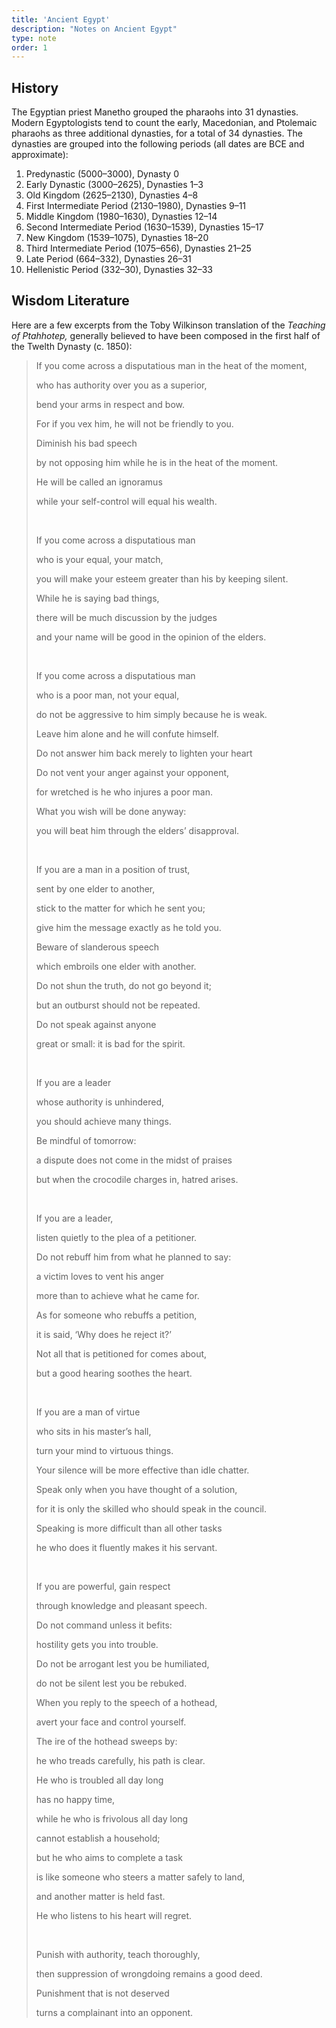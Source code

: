 ```yaml
---
title: 'Ancient Egypt'
description: "Notes on Ancient Egypt"
type: note
order: 1
---
```


## History

The Egyptian priest Manetho grouped the pharaohs into 31 dynasties. Modern Egyptologists tend to count the early, Macedonian, and Ptolemaic pharaohs as three additional dynasties, for a total of 34 dynasties.  The dynasties are grouped into the following periods (all dates are BCE and approximate):

1. Predynastic (5000–3000), Dynasty 0
2. Early Dynastic (3000–2625), Dynasties 1–3
3. Old Kingdom (2625–2130), Dynasties 4–8
4. First Intermediate Period (2130–1980), Dynasties 9–11
5. Middle Kingdom (1980–1630), Dynasties 12–14
6. Second Intermediate Period (1630–1539), Dynasties 15–17
7. New Kingdom (1539–1075), Dynasties 18–20
8. Third Intermediate Period (1075–656), Dynasties 21–25
9. Late Period (664–332), Dynasties 26–31
10. Hellenistic Period (332–30), Dynasties 32–33

## Wisdom Literature

Here are a few excerpts from the Toby Wilkinson translation of the *Teaching of Ptahhotep,* generally believed to have been composed in the first half of the Twelth Dynasty (c. 1850):

<blockquote class=poetry>
<p>If you come across a disputatious man in the heat of the moment,</p>
<p>who has authority over you as a superior,</p>
<p>bend your arms in respect and bow.</p>
<p>For if you vex him, he will not be friendly to you.</p>
<p>Diminish his bad speech</p>
<p>by not opposing him while he is in the heat of the moment.</p>
<p>He will be called an ignoramus</p>
<p>while your self-control will equal his wealth.</p>
<br>
<p>If you come across a disputatious man</p>
<p>who is your equal, your match,</p>
<p>you will make your esteem greater than his by keeping silent.</p>
<p>While he is saying bad things,</p>
<p>there will be much discussion by the judges</p>
<p>and your name will be good in the opinion of the elders.</p>
<br>
<p>If you come across a disputatious man</p>
<p>who is a poor man, not your equal,</p>
<p>do not be aggressive to him simply because he is weak.</p>
<p>Leave him alone and he will confute himself.</p>
<p>Do not answer him back merely to lighten your heart</p>
<p>Do not vent your anger against your opponent,</p>
<p>for wretched is he who injures a poor man.</p>
<p>What you wish will be done anyway:</p>
<p>you will beat him through the elders’ disapproval.</p>
<br>
<p>If you are a man in a position of trust,</p>
<p>sent by one elder to another,</p>
<p>stick to the matter for which he sent you;</p>
<p>give him the message exactly as he told you.</p>
<p>Beware of slanderous speech</p>
<p>which embroils one elder with another.</p>
<p>Do not shun the truth, do not go beyond it;</p>
<p>but an outburst should not be repeated.</p>
<p>Do not speak against anyone</p>
<p>great or small: it is bad for the spirit.</p>
<br>
<p>If you are a leader</p>
<p>whose authority is unhindered,</p>
<p>you should achieve many things.</p>
<p>Be mindful of tomorrow:</p>
<p>a dispute does not come in the midst of praises</p>
<p>but when the crocodile charges in, hatred arises.</p>
<br>
<p>If you are a leader,</p>
<p>listen quietly to the plea of a petitioner.</p>
<p>Do not rebuff him from what he planned to say:</p>
<p>a victim loves to vent his anger</p>
<p>more than to achieve what he came for.</p>
<p>As for someone who rebuffs a petition,</p>
<p>it is said, ‘Why does he reject it?’</p>
<p>Not all that is petitioned for comes about,</p>
<p>but a good hearing soothes the heart.</p>
<br>
<p>If you are a man of virtue</p>
<p>who sits in his master’s hall,</p>
<p>turn your mind to virtuous things.</p>
<p>Your silence will be more effective than idle chatter.</p>
<p>Speak only when you have thought of a solution,</p>
<p>for it is only the skilled who should speak in the council.</p>
<p>Speaking is more difficult than all other tasks</p>
<p>he who does it fluently makes it his servant.</p>
<br>
<p>If you are powerful, gain respect</p>
<p>through knowledge and pleasant speech.</p>
<p>Do not command unless it befits:</p>
<p>hostility gets you into trouble.</p>
<p>Do not be arrogant lest you be humiliated,</p>
<p>do not be silent lest you be rebuked.</p>
<p>When you reply to the speech of a hothead,</p>
<p>avert your face and control yourself.</p>
<p>The ire of the hothead sweeps by:</p>
<p>he who treads carefully, his path is clear.</p>
<p>He who is troubled all day long</p>
<p>has no happy time,</p>
<p>while he who is frivolous all day long</p>
<p>cannot establish a household;</p>
<p>but he who aims to complete a task</p>
<p>is like someone who steers a matter safely to land,</p>
<p>and another matter is held fast.</p>
<p>He who listens to his heart will regret.</p>
<br>
<p>Punish with authority, teach thoroughly,</p>
<p>then suppression of wrongdoing remains a good deed.</p>
<p>Punishment that is not deserved</p>
<p>turns a complainant into an opponent.</p>
</blockquote>
